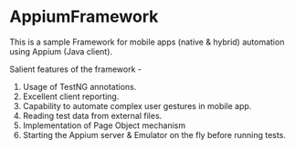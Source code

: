 # AppiumFramework

This is a sample Framework for mobile apps (native & hybrid) automation using Appium (Java client). 

Salient features of the framework - 

1. Usage of TestNG annotations. 
2. Excellent client reporting.
3. Capability to automate complex user gestures in mobile app.
4. Reading test data from external files.
5. Implementation of Page Object mechanism
6. Starting the Appium server & Emulator on the fly before running tests.
